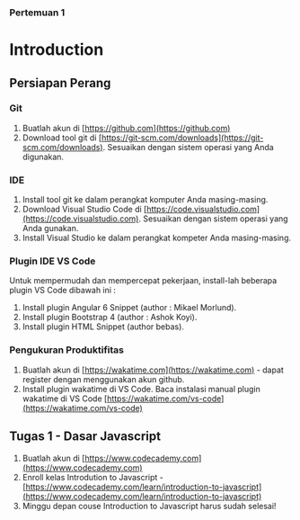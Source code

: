 ### Pertemuan 1
# Introduction

## Persiapan Perang
### Git
1. Buatlah akun di [https://github.com](https://github.com)
2. Download tool git di [https://git-scm.com/downloads](https://git-scm.com/downloads). Sesuaikan dengan sistem operasi yang Anda digunakan.
### IDE
1. Install tool git ke dalam perangkat komputer Anda masing-masing.
2. Download Visual Studio Code di [https://code.visualstudio.com](https://code.visualstudio.com). Sesuaikan dengan sistem operasi yang Anda gunakan.
3. Install Visual Studio ke dalam perangkat kompeter Anda masing-masing.
### Plugin IDE VS Code
Untuk mempermudah dan mempercepat  pekerjaan, install-lah beberapa plugin VS Code dibawah ini :
1. Install plugin Angular 6 Snippet (author : Mikael Morlund).
2. Install plugin Bootstrap 4 (author : Ashok Koyi).
3. Install plugin HTML Snippet (author bebas).
### Pengukuran Produktifitas
1. Buatlah akun di [https://wakatime.com](https://wakatime.com) - dapat register dengan menggunakan akun github.
2. Install plugin wakatime di VS Code. Baca instalasi manual plugin wakatime di VS Code [https://wakatime.com/vs-code](https://wakatime.com/vs-code)

## Tugas 1 - Dasar Javascript
1. Buatlah akun di [https://www.codecademy.com](https://www.codecademy.com)
2. Enroll kelas Introdution to Javascript - [https://www.codecademy.com/learn/introduction-to-javascript](https://www.codecademy.com/learn/introduction-to-javascript)
3. Minggu depan couse Introduction to Javascript harus sudah selesai!
